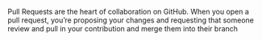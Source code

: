 Pull Requests are the heart of collaboration on GitHub. When you open a pull request, you’re proposing your changes and requesting that someone review and pull in your contribution and merge them into their branch

